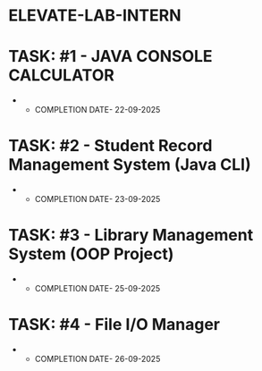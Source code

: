# ELEVATE-LAB-INTERN

# TASK: #1 - JAVA CONSOLE CALCULATOR
- - COMPLETION DATE- 22-09-2025

# TASK: #2 - Student Record Management System (Java CLI)
- - COMPLETION DATE- 23-09-2025

# TASK: #3 - Library Management System (OOP Project)
- - COMPLETION DATE- 25-09-2025

# TASK: #4 - File I/O Manager 
- - COMPLETION DATE- 26-09-2025